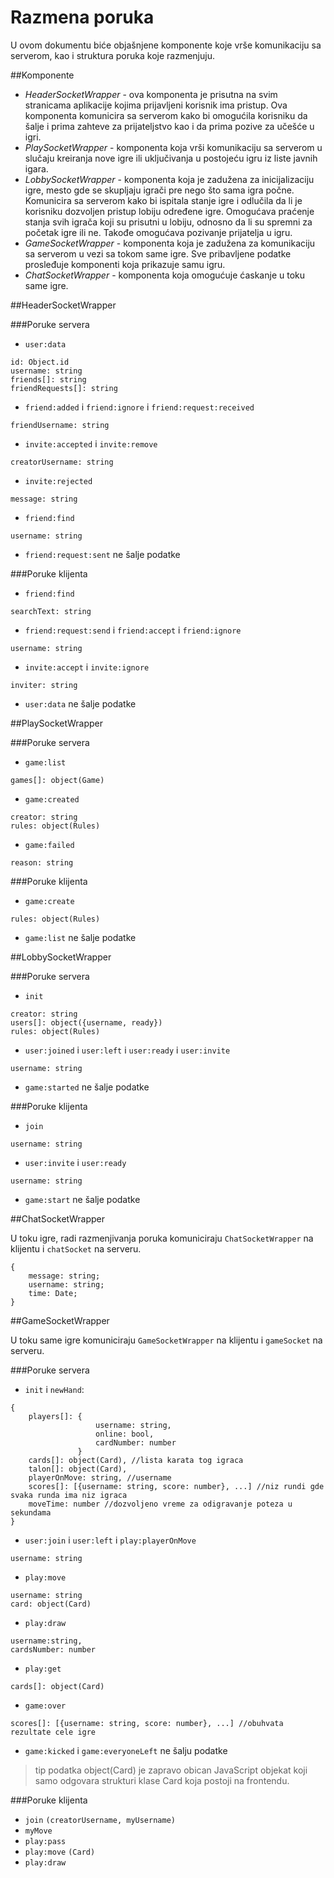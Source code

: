 Razmena poruka
=======

U ovom dokumentu biće objašnjene komponente koje vrše komunikaciju sa serverom, kao i struktura poruka koje razmenjuju.

##Komponente

- *HeaderSocketWrapper* - ova komponenta je prisutna na svim stranicama aplikacije kojima prijavljeni korisnik ima pristup. Ova komponenta komunicira sa serverom kako bi omogućila korisniku da šalje i prima zahteve za prijateljstvo kao i da prima pozive za učešće u igri.
- *PlaySocketWrapper* - komponenta koja vrši komunikaciju sa serverom u slučaju kreiranja nove igre ili uključivanja u postojeću igru iz liste javnih igara.
- *LobbySocketWrapper* - komponenta koja je zadužena za inicijalizaciju igre, mesto gde se skupljaju igrači pre nego što sama igra počne. Komunicira sa serverom kako bi ispitala stanje igre i odlučila da li je korisniku dozvoljen pristup lobiju određene igre. Omogućava praćenje stanja svih igrača koji su prisutni u lobiju, odnosno da li su spremni za početak igre ili ne. Takođe omogućava pozivanje prijatelja u igru.
- *GameSocketWrapper* - komponenta koja je zadužena za komunikaciju sa serverom u vezi sa tokom same igre. Sve pribavljene podatke prosleđuje komponenti koja prikazuje samu igru.
- *ChatSocketWrapper* - komponenta koja omogućuje ćaskanje u toku same igre.

##HeaderSocketWrapper

###Poruke servera

 - `user:data`
 ```
 id: Object.id
 username: string
 friends[]: string
 friendRequests[]: string
 ```
 
 - `friend:added` i  `friend:ignore` i `friend:request:received`
 ```
 friendUsername: string
 ```
 
 - `invite:accepted` i `invite:remove`
 ```
 creatorUsername: string
 ```
 
 - `invite:rejected`
 ```
 message: string
 ```
 
 - `friend:find`
 ```
 username: string
 ```
 
 - `friend:request:sent` ne šalje podatke

###Poruke klijenta

 - `friend:find`
 ```
 searchText: string
 ```
 
 - `friend:request:send` i `friend:accept` i `friend:ignore`
 ```
 username: string
 ```
 
 - `invite:accept` i `invite:ignore`
 ```
 inviter: string
 ```

 - `user:data` ne šalje podatke

##PlaySocketWrapper

###Poruke servera

 - `game:list`
 ```
 games[]: object(Game)
 ```

 - `game:created`
 ```
 creator: string
 rules: object(Rules)
 ```
 - `game:failed`
 ```
 reason: string
 ```
 
###Poruke klijenta

 - `game:create`
 ```
 rules: object(Rules)
 ```

 - `game:list` ne šalje podatke
 
##LobbySocketWrapper

###Poruke servera

 - `init`
 ```
 creator: string
 users[]: object({username, ready})
 rules: object(Rules)
 ```

 - `user:joined` i `user:left` i `user:ready` i `user:invite`
 ```
 username: string
 ```
 
 - `game:started` ne šalje podatke
 
###Poruke klijenta

 - `join`
 ```
 username: string
 ```

 - `user:invite` i `user:ready`
 ```
 username: string
 ```

 - `game:start` ne šalje podatke

##ChatSocketWrapper

U toku igre, radi razmenjivanja poruka komuniciraju `ChatSocketWrapper` na klijentu i `chatSocket` na serveru.

```
{
	message: string;
	username: string;
	time: Date;
}
```

##GameSocketWrapper

U toku same igre komuniciraju `GameSocketWrapper` na klijentu i `gameSocket` na serveru.

###Poruke servera

 - `init` i `newHand`: 
 
 ```
 {
	 players[]: {
					username: string,
					online: bool,
					cardNumber: number
				}
	 cards[]: object(Card), //lista karata tog igraca
	 talon[]: object(Card),
	 playerOnMove: string, //username
	 scores[]: [{username: string, score: number}, ...] //niz rundi gde svaka runda ima niz igraca
	 moveTime: number //dozvoljeno vreme za odigravanje poteza u sekundama	 	 
 }
 ```
 - `user:join` i `user:left` i `play:playerOnMove`

 ```
 username: string
 ```
 - `play:move`

 ```
 username: string
 card: object(Card)
 ```
 - `play:draw`

 ```
 username:string,
 cardsNumber: number
 ```
 - `play:get`

 ```
 cards[]: object(Card)
 ```
 - `game:over`

 ```
 scores[]: [{username: string, score: number}, ...] //obuhvata rezultate cele igre

 ```
 - `game:kicked` i `game:everyoneLeft` ne šalju podatke
 
 > tip podatka object(Card) je zapravo obican JavaScript objekat koji samo odgovara strukturi klase Card koja postoji na frontendu.

###Poruke klijenta

- `join` `(creatorUsername, myUsername)`
- `myMove` 
- `play:pass` 
- `play:move` `(Card)`
- `play:draw` 


